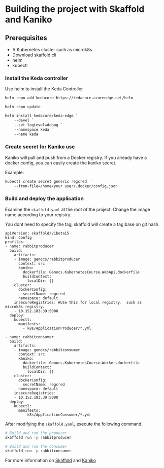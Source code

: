 # Building the project with Skaffold and Kaniko

## Prerequisites

- A Kubernetes cluster such as microk8s
- Download [skaffold](https://github.com/GoogleContainerTools/skaffold/releases) cli
- helm
- kubectl

### Install the Keda controller

Use helm to install the Keda Controller

``` bash
helm repo add kedacore https://kedacore.azureedge.net/helm

helm repo update

helm install kedacore/keda-edge `
    --devel `
    --set logLevel=debug `
    --namespace keda `
    --name keda
```

### Create secret for Kaniko use

Kaniko will pull and push from a Docker registry. If you already have a docker config, you can easily create the kaniko secret.

Example:

``` bash
kubectl create secret generic regcred  `
    --from-file=/home/your user/.docker/config.json
```

### Build and deploy the application

Examine the `skaffold.yaml` at the root of the project.
Change the image name according to your registry.

You dont need to specify the tag, skaffold will create a tag base on git hash.

```
apiVersion: skaffold/v1beta15
kind: Config
profiles:
- name: rabbitproducer
  build:
    artifacts:
    - image: genocs/rabbitproducer
      context: src
      kaniko:
        dockerfile: Genocs.KubernetesCourse.WebApi.dockerfile
        buildContext:
          localDir: {}
    cluster:
      dockerConfig:
        secretName: regcred
      namespace: default
    insecureRegistries: #Use this for local registry.  such as microk8s registry.
    - 10.152.183.39:5000
  deploy:
    kubectl:
      manifests:
        - k8s/ApplicationProducer/*.yml

- name: rabbitconsumer
  build:
    artifacts:
    - image: genocs/rabbitconsumer
      context: src
      kaniko:
        dockerfile: Genocs.KubernetesCourse.Worker.dockerfile
        buildContext:
          localDir: {}
    cluster:
      dockerConfig:
        secretName: regcred
      namespace: default
    insecureRegistries:
    - 10.152.183.39:5000
  deploy:
    kubectl:
      manifests:
        - k8s/ApplicationConsumer/*.yml
```

After modifying the `skaffold.yaml`, execute the following command.


``` bash
# Build and run the producer
skaffold run -p rabbitproducer

# Build and run the consumer
skaffold run -p rabbitconsumer
```

For more information on [Skaffold](https://skaffold.dev/docs/) and [Kaniko](https://github.com/GoogleContainerTools/kaniko)
